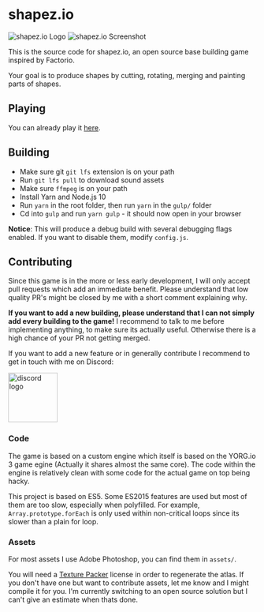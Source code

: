 # shapez.io

<img src="https://i.imgur.com/Y5Z2iqQ.png" alt="shapez.io Logo">
<img src="https://i.imgur.com/W25Fkl0.png" alt="shapez.io Screenshot">

This is the source code for shapez.io, an open source base building game inspired by Factorio.

Your goal is to produce shapes by cutting, rotating, merging and painting parts of shapes.

## Playing

You can already play it [here](https://shapez.io).

## Building

-   Make sure git `git lfs` extension is on your path
-   Run `git lfs pull` to download sound assets
-   Make sure `ffmpeg` is on your path
-   Install Yarn and Node.js 10
-   Run `yarn` in the root folder, then run `yarn` in the `gulp/` folder
-   Cd into `gulp` and run `yarn gulp` - it should now open in your browser

**Notice**: This will produce a debug build with several debugging flags enabled. If you want to disable them, modify `config.js`.

## Contributing

Since this game is in the more or less early development, I will only accept pull requests which add an immediate benefit. Please understand that low quality PR's might be closed by me with a short comment explaining why.

**If you want to add a new building, please understand that I can not simply add every building to the game!** I recommend to talk to me before implementing anything, to make sure its actually useful. Otherwise there is a high chance of your PR not getting merged.

If you want to add a new feature or in generally contribute I recommend to get in touch with me on Discord:

<a href="https://discord.com/invite/HN7EVzV" target="_blank">
<img src="https://i.imgur.com/SoawBhW.png" alt="discord logo" width="100">
</a>

### Code

The game is based on a custom engine which itself is based on the YORG.io 3 game egine (Actually it shares almost the same core).
The code within the engine is relatively clean with some code for the actual game on top being hacky.

This project is based on ES5. Some ES2015 features are used but most of them are too slow, especially when polyfilled. For example, `Array.prototype.forEach` is only used within non-critical loops since its slower than a plain for loop.

### Assets

For most assets I use Adobe Photoshop, you can find them in `assets/`.

You will need a <a href="https://www.codeandweb.com/texturepacker" target="_blank">Texture Packer</a> license in order to regenerate the atlas. If you don't have one but want to contribute assets, let me know and I might compile it for you. I'm currently switching to an open source solution but I can't give an estimate when thats done.
